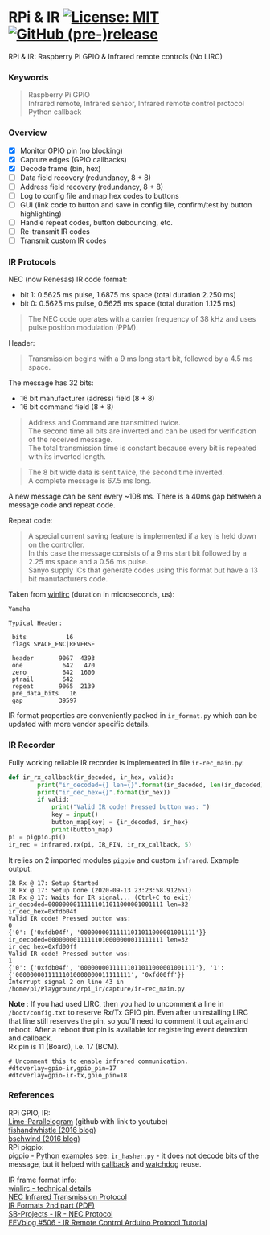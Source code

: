 # RPi &amp; IR  [![License: MIT](https://img.shields.io/badge/License-MIT-blue.svg)](https://github.com/etfovac/rpi_ir/blob/master/LICENSE) [![GitHub (pre-)release](https://img.shields.io/badge/releases--yellow.svg)](https://github.com/etfovac/rpi_ir/releases/)
RPi &amp; IR: Raspberry Pi GPIO &amp; Infrared remote controls (No LIRC)  

### Keywords  
> Raspberry Pi GPIO  
> Infrared remote, Infrared sensor, Infrared remote control protocol  
> Python callback

### Overview  
- [x] Monitor GPIO pin (no blocking)
- [x] Capture edges (GPIO callbacks)
- [x] Decode frame (bin, hex)
- [ ] Data field recovery (redundancy, 8 + 8)
- [ ] Address field recovery (redundancy, 8 + 8)
- [ ] Log to config file and map hex codes to buttons
- [ ] GUI (link code to button and save in config file, confirm/test by button highlighting)
- [ ] Handle repeat codes, button debouncing, etc.
- [ ] Re-transmit IR codes
- [ ] Transmit custom IR codes

### IR Protocols  

NEC (now Renesas) IR code format:  
- bit 1:  0.5625 ms pulse, 1.6875 ms space (total duration 2.250 ms)  
- bit 0:  0.5625 ms pulse, 0.5625 ms space (total duration 1.125 ms) 

> The NEC code operates with a carrier frequency of 38 kHz and uses pulse position modulation (PPM).  

Header:  
> Transmission begins with a 9 ms long start bit, followed by a 4.5 ms space.  

The message  has 32  bits:  
- 16 bit manufacturer (adress) field (8 + 8) 
- 16 bit command field (8 + 8)   
> Address and Command are transmitted twice.  
> The second time all bits are inverted and can be used for verification of the received message.  
> The total transmission time is constant because every bit is repeated with its inverted length.  

> The 8 bit wide data is sent twice, the second time inverted.  
> A complete message is 67.5 ms long.  

A new message can be sent every ~108 ms. There is a 40ms gap between a message code and repeat code.  

Repeat code:  
> A special current saving feature is implemented if a key is held down on the controller.  
> In this case the message consists of a 9 ms start bit followed by a 2.25 ms space and a 0.56 ms pulse.  
> Sanyo supply ICs that generate codes using this format but have a 13 bit manufacturers code.  

Taken from [winlirc](http://winlirc.sourceforge.net/technicaldetails.html) (duration in microseconds, us):
``` 
Yamaha

Typical Header:

 bits           16
 flags SPACE_ENC|REVERSE

 header       9067  4393
 one           642   470
 zero          642  1600
 ptrail        642
 repeat       9065  2139
 pre_data_bits   16
 gap          39597

``` 
IR format properties are conveniently packed in ```ir_format.py``` which can be updated with more vendor specific details.

### IR Recorder
Fully working reliable IR recorder is implemented in file ```ir-rec_main.py```: 
```py
def ir_rx_callback(ir_decoded, ir_hex, valid):
        print("ir_decoded={} len={}".format(ir_decoded, len(ir_decoded)))
        print("ir_dec_hex={}".format(ir_hex))
        if valid:
            print("Valid IR code! Pressed button was: ")
            key = input()
            button_map[key] = {ir_decoded, ir_hex}
            print(button_map)
pi = pigpio.pi()
ir_rec = infrared.rx(pi, IR_PIN, ir_rx_callback, 5)
```  
It relies on 2 imported modules ```pigpio``` and custom ```infrared```.
Example output:  
```
IR Rx @ 17: Setup Started
IR Rx @ 17: Setup Done (2020-09-13 23:23:58.912651)
IR Rx @ 17: Waits for IR signal... (Ctrl+C to exit)
ir_decoded=00000000111111011011000001001111 len=32
ir_dec_hex=0xfdb04f
Valid IR code! Pressed button was: 
0
{'0': {'0xfdb04f', '00000000111111011011000001001111'}}
ir_decoded=00000000111111010000000011111111 len=32
ir_dec_hex=0xfd00ff
Valid IR code! Pressed button was: 
1
{'0': {'0xfdb04f', '00000000111111011011000001001111'}, '1': {'00000000111111010000000011111111', '0xfd00ff'}}
Interrupt signal 2 on line 43 in /home/pi/Playground/rpi_ir/capture/ir-rec_main.py
```

<b> Note </b>: If you had used LIRC, then you had to uncomment a line in ``` /boot/config.txt```  to reserve Rx/Tx GPIO pin. Even after uninstalling LIRC that line still reserves the pin, so you'll need to comment it out again and reboot. After a reboot that pin is available for registering event detection and callback.  
Rx pin is 11 (Board), i.e. 17 (BCM).  
``` 
# Uncomment this to enable infrared communication.
#dtoverlay=gpio-ir,gpio_pin=17
#dtoverlay=gpio-ir-tx,gpio_pin=18
```  
### References  
RPi GPIO, IR:  
<a href="https://github.com/Lime-Parallelogram/IR-Code-Referencer">Lime-Parallelogram</a> (github with link to youtube)  
<a href="https://fishandwhistle.net/post/2016/raspberry-pi-pure-python-infrared-remote-control/">fishandwhistle (2016 blog)</a>  
<a href="https://blog.bschwind.com/2016/05/29/sending-infrared-commands-from-a-raspberry-pi-without-lirc/">bschwind (2016 blog)</a>  
RPi pigpio:  
<a href="http://abyz.me.uk/rpi/pigpio/examples.html#Python%20code">pigpio - Python examples</a> see: ```ir_hasher.py``` - it does not decode bits of the message, but it helped with <a href="http://abyz.me.uk/rpi/pigpio/python.html#callback">callback</a> and <a href="http://abyz.me.uk/rpi/pigpio/python.html#set_watchdog">watchdog</a> reuse.

IR frame format info:  
<a href="http://winlirc.sourceforge.net/technicaldetails.html">winlirc - technical details</a>   
<a href="https://techdocs.altium.com/display/FPGA/NEC+Infrared+Transmission+Protocol">NEC Infrared Transmission Protocol</a>  
<a href="http://read.pudn.com/downloads157/sourcecode/embed/701593/docs/IR%20Formats%202.PDF">IR Formats 2nd part (PDF)</a>  
<a href="https://www.sbprojects.net/knowledge/ir/nec.php">SB-Projects - IR - NEC Protocol</a>  
<a href="https://www.youtube.com/watch?v=BUvFGTxZBG8">EEVblog #506 - IR Remote Control Arduino Protocol Tutorial</a>  
